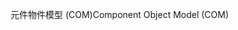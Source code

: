 <span data-ttu-id="25ce5-101">元件物件模型 (COM)</span><span class="sxs-lookup"><span data-stu-id="25ce5-101">Component Object Model (COM)</span></span>